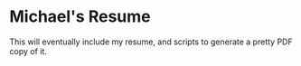 Michael's Resume
======

This will eventually include my resume, and scripts to generate a pretty PDF copy of it.
